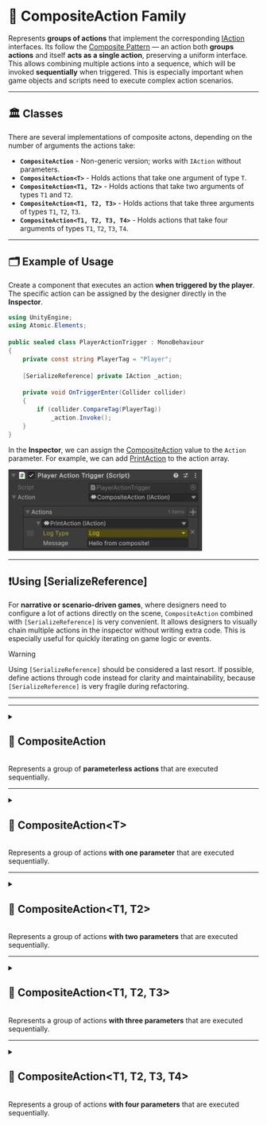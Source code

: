 # 🧩 CompositeAction Family

Represents **groups of actions** that implement the corresponding [IAction](IAction.md)
interfaces. Its follow the [Composite Pattern](https://en.wikipedia.org/wiki/Composite_pattern) — an action both **groups actions**
and itself **acts as a single action**, preserving a uniform interface. 
This allows combining multiple actions into a sequence, which will be invoked **sequentially** when triggered. This is
especially important when game objects and scripts need to execute complex action scenarios.

---

## 🏛️ Classes

There are several implementations of composite actons, depending on the number of arguments the actions take:

- **`CompositeAction`** - Non-generic version; works with `IAction` without parameters.
- **`CompositeAction<T>`** - Holds actions that take one argument of type `T`.
- **`CompositeAction<T1, T2>`** - Holds actions that take two arguments of types `T1` and `T2`.
- **`CompositeAction<T1, T2, T3>`** - Holds actions that take three arguments of types `T1`, `T2`, `T3`.
- **`CompositeAction<T1, T2, T3, T4>`** - Holds actions that take four arguments of types `T1`, `T2`, `T3`, `T4`.

---

## 🗂 Example of Usage

Create a component that executes an action **when triggered by the player**. The specific action can be assigned by the
designer directly in the **Inspector**.

```csharp
using UnityEngine;
using Atomic.Elements;

public sealed class PlayerActionTrigger : MonoBehaviour
{
    private const string PlayerTag = "Player";
    
    [SerializeReference] private IAction _action;

    private void OnTriggerEnter(Collider collider)
    {
        if (collider.CompareTag(PlayerTag))
            _action.Invoke();
    }
}
```

In the **Inspector**, we can assign the [CompositeAction]() value to the `Action` parameter. For example, we can
add [PrintAction](PrintAction.md) to the action array.

<img src="../../Images/PlayerActionTrigger_Composite.png" alt="Inspector setup example" width="390" height="164">

---

## ❗️Using [SerializeReference]

For **narrative or scenario-driven games**, where designers need to configure a lot of actions directly on the scene,
`CompositeAction` combined with `[SerializeReference]` is very convenient. It allows designers to visually chain
multiple actions in the inspector without writing extra code. This is especially useful for quickly iterating on game
logic or events.

> [!WARNING]
> Using `[SerializeReference]` should be considered a last resort. If possible, define actions through code instead for
> clarity and maintainability, because `[SerializeReference]` is very fragile during refactoring.

---


---

<details>
  <summary>
    <h2>🧩 CompositeAction</h2>
    <br>  Represents a group of <b>parameterless actions</b> that are executed sequentially.
  </summary>

<br>

```csharp
public class CompositeAction : IAction
```

---

### 🏗️ Constructors

#### `CompositeAction()`

```csharp
public CompositeAction()
```

- **Description:** Initializes a new instance
- **Note:** This constructor is intended **only for use by the Unity Inspector** when using `[SerializeReference]`.

#### `CompositeAction(params IAction[])`

```csharp
public CompositeAction(params IAction[] actions)
```

- **Description:** Initializes a new instance with the specified array of actions.
- **Parameter:** `actions` – One or more actions to include in the group.
- **Throws:** `ArgumentNullException` if `actions` is null.

#### `CompositeAction(IEnumerable<IAction>)`

```csharp
public CompositeAction(IEnumerable<IAction> actions)
```

- **Description:** Initializes a new instance with the specified collection of actions.
- **Parameter:** `actions` – A collection of actions to include in the group.
- **Throws:** `ArgumentNullException` if `actions` is null.

---

### 🏹 Methods

#### `Invoke()`

```csharp
public void Invoke()
```

- **Description:** Invokes all actions in the group sequentially.

---

### 🗂 Example of Usage

```csharp
var composite = new CompositeAction(
    new InlineAction(() => Console.WriteLine("Action 1")),
    new InlineAction(() => Console.WriteLine("Action 2"))
);

composite.Invoke();

// Output:
// Action 1
// Action 2
```

</details>

---

<details>
  <summary>
    <h2>🧩 CompositeAction&lt;T&gt;</h2>
    <br>  Represents a group of actions <b>with one parameter</b> that are executed sequentially.
  </summary>

<br>

```csharp
public class CompositeAction<T> : IAction<T>
```

- **Type parameter:** `T` — the input parameter.

---

### 🏗️ Constructors

#### `CompositeAction()`

```csharp
public CompositeAction()
```

- **Description:** Initializes a new instance
- **Note:** This constructor is intended **only for use by the Unity Inspector** when using `[SerializeReference]`.

#### `CompositeAction(params IAction<T>[])`

```csharp
public CompositeAction(params IAction<T>[] actions)
```

- **Description:** Initializes a new instance with the specified array of actions.
- **Parameter:** `actions` – The actions to include.
- **Throws:** `ArgumentNullException` if `actions` is null.

#### `CompositeAction(IEnumerable<Action<T>)`

```csharp
public CompositeAction(IEnumerable<IAction<T>> actions)
```

- **Description:** Initializes a new instance with the specified collection of actions.
- **Parameter:** `actions` – The actions to include.
- **Throws:** `ArgumentNullException` if `actions` is null.

---

### 🏹 Methods

#### `Invoke(T arg)`

```csharp
public void Invoke(T arg)
```

- **Description:** Invokes all actions sequentially with the given argument.
- **Parameter:** `arg` – The input argument.

---

### 🗂 Example of Usage

```csharp
var composite = new CompositeAction<string>(
    new InlineAction<string>(msg => Console.WriteLine("Hello " + msg)),
    new InlineAction<string>(msg => Console.WriteLine("Bye " + msg))
);

composite.Invoke("World");

// Output:
// Hello World
// Bye World
```

</details>

---

<details>
  <summary>
    <h2>🧩 CompositeAction&lt;T1, T2&gt;</h2>
    <br>  Represents a group of actions <b>with two parameters</b> that are executed sequentially.
  </summary>

<br>

```csharp
public class CompositeAction<T1, T2> : IAction<T1, T2>
```

- **Type parameters:**
    - `T1` — the first argument
    - `T2` — the second argument

---

### 🏗️ Constructors

#### `CompositeAction()`

```csharp
public CompositeAction()
```

- **Description:** Initializes a new instance
- **Note:** This constructor is intended **only for use by the Unity Inspector** when using `[SerializeReference]`.

#### `CompositeAction(params IAction<T1, T2>[])`

```csharp
public CompositeAction(params IAction<T1, T2>[] actions)
```

- **Description:** Initializes a new instance with the specified array of actions.
- **Parameter:** `actions` – The actions to include.
- **Throws:** `ArgumentNullException` if `actions` is null.

#### `CompositeAction(IEnumerable<Action<T1, T2>)`

```csharp
public CompositeAction(IEnumerable<IAction<T1, T2>> actions)
```

- **Description:** Initializes a new instance with the specified collection of actions.
- **Parameter:** `actions` – The actions to include.
- **Throws:** `ArgumentNullException` if `actions` is null.

---

### 🏹 Methods

```csharp
public void Invoke(T1 arg1, T2 arg2)
```

- **Description:** Invokes all actions sequentially with the given arguments.

---

### 🗂 Example of Usage

```csharp
var composite = new CompositeAction<int, int>(
    new InlineAction<int, int>((a, b) => Console.WriteLine(a + b)),
    new InlineAction<int, int>((a, b) => Console.WriteLine(a * b))
);

composite.Invoke(3, 4);

// Output:
// 7
// 12
```

</details>

---

<details>
  <summary>
    <h2>🧩 CompositeAction&lt;T1, T2, T3&gt;</h2>
    <br>  Represents a group of actions <b>with three parameters</b> that are executed sequentially.
  </summary>

<br>

```csharp
public class CompositeAction<T1, T2, T3> : IAction<T1, T2, T3>
```

- **Type parameters:**
    - `T1` — the first argument
    - `T2` — the second argument
    - `T3` — the third argument

---

### 🏗️ Constructors

#### `CompositeAction()`

- **Description:** Initializes a new instance
- **Note:** This constructor is intended **only for use by the Unity Inspector** when using `[SerializeReference]`.

#### `CompositeAction(params IAction<T1, T2, T3>[])`

```csharp
public CompositeAction(params IAction<T1, T2, T3>[] actions)
```

- **Description:** Initializes a new instance with the specified array of actions.
- **Parameter:** `actions` – The actions to include.
- **Throws:** `ArgumentNullException` if `actions` is null.

#### `CompositeAction(IEnumerable<Action<T1, T2>)`

```csharp
public CompositeAction(IEnumerable<IAction<T1, T2, T3>> actions)
```

- **Description:** Initializes a new instance with the specified collection of actions.
- **Parameter:** `actions` – The actions to include.
- **Throws:** `ArgumentNullException` if `actions` is null.

---

### 🏹 Methods

```csharp
public void Invoke(T1 arg1, T2 arg2, T3 arg3)
```

- **Description:** Invokes all actions sequentially with the given arguments.

---

### 🗂 Example of Usage

```csharp
var composite = new CompositeAction<int, int, int>(
    new InlineAction<int, int>((a, b, c) => Console.WriteLine(a + b + c)),
    new InlineAction<int, int>((a, b, c) => Console.WriteLine(a * b * c))
);

composite.Invoke(3, 4, 2);

// Output:
// 14
// 24
```

</details>

---

<details>
  <summary>
    <h2>🧩 CompositeAction&lt;T1, T2, T3, T4&gt;</h2>
    <br>  Represents a group of actions <b>with four parameters</b> that are executed sequentially.
  </summary>

<br>

```csharp
public class CompositeAction<T1, T2, T3, T4> : IAction<T1, T2, T3, T4>
```

- **Type parameters:**
    - `T1` — the first argument
    - `T2` — the second argument
    - `T3` — the third argument
    - `T4` — the fourth argument

---

### 🏗️ Constructors

#### `CompositeAction()`

- **Description:** Initializes a new instance
- **Note:** This constructor is intended **only for use by the Unity Inspector** when using `[SerializeReference]`.

#### `CompositeAction(params IAction<T1, T2, T3, T4>[])`

```csharp
public CompositeAction(params IAction<T1, T2, T3, T4>[] actions)
```

- **Description:** Initializes a new instance with the specified actions.
- **Parameter:** `actions` – The actions to include.
- **Throws:** `ArgumentNullException` if `actions` is null.

#### `CompositeAction(IEnumerable<T1, T2, T3, T4>)`

```csharp
public CompositeAction(IEnumerable<IAction<T1, T2, T3, T4>> actions)
```

- **Description:** Initializes a new instance with the specified actions.
- **Parameter:** `actions` – The actions to include.
- **Throws:** `ArgumentNullException` if `actions` is null.

---

### 🏹 Methods

```csharp
public void Invoke(T1 arg1, T2 arg2, T3 arg3, T4 arg4)
```

- **Description:** Invokes all actions sequentially with the given arguments.

</details>